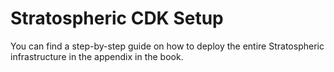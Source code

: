 # Stratospheric CDK Setup

You can find a step-by-step guide on how to deploy the entire Stratospheric infrastructure in the appendix in the book.
